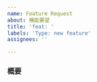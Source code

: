 ```yaml
---
name: Feature Request
about: 機能要望
title: 'feat: '
labels: 'Type: new feature'
assignees: ''

---
```


### 概要
